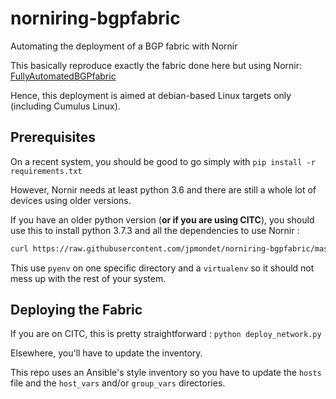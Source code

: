 # norniring-bgpfabric
Automating the deployment of a BGP fabric with Nornir

This basically reproduce exactly the fabric done here but using Nornir: [FullyAutomatedBGPfabric](https://github.com/jpmondet/FullyAutomatedBGPfabric)

Hence, this deployment is aimed at debian-based Linux targets only (including Cumulus Linux).

## Prerequisites

On a recent system, you should be good to go simply with ``pip install -r requirements.txt``

However, Nornir needs at least python 3.6 and there are still a whole lot of devices using older versions.

If you have an older python version (**or if you are using CITC**), you should use this to install python 3.7.3 and all the dependencies to use Nornir : 

```bash
curl https://raw.githubusercontent.com/jpmondet/norniring-bgpfabric/master/resources/add-compatible-python.sh ; chmod u+x add-compatible-python.sh ; source add-compatible-python.sh
```

This use ``pyenv`` on one specific directory and a ``virtualenv`` so it should not mess up with the rest of your system.

## Deploying the Fabric

If you are on CITC, this is pretty straightforward : ``python deploy_network.py``

Elsewhere, you'll have to update the inventory.

This repo uses an Ansible's style inventory so you have to update the ``hosts`` file and the ``host_vars`` and/or ``group_vars`` directories.
